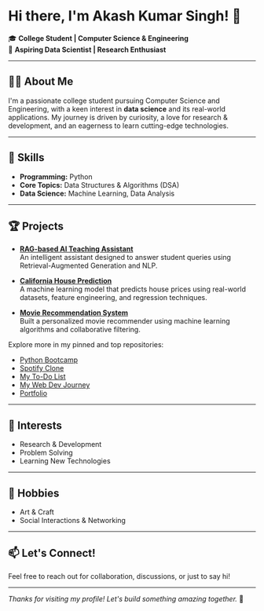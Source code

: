 # Hi there, I'm Akash Kumar Singh! 👋

🎓 **College Student | Computer Science & Engineering**  
🔬 **Aspiring Data Scientist | Research Enthusiast**

---

## 👨‍💻 About Me
I'm a passionate college student pursuing Computer Science and Engineering, with a keen interest in **data science** and its real-world applications. My journey is driven by curiosity, a love for research & development, and an eagerness to learn cutting-edge technologies.

---

## 🚀 Skills
- **Programming:** Python
- **Core Topics:** Data Structures & Algorithms (DSA)
- **Data Science:** Machine Learning, Data Analysis

---

## 🏆 Projects

- [**RAG-based AI Teaching Assistant**](#)  
  An intelligent assistant designed to answer student queries using Retrieval-Augmented Generation and NLP.

- [**California House Prediction**](#)  
  A machine learning model that predicts house prices using real-world datasets, feature engineering, and regression techniques.

- [**Movie Recommendation System**](#)  
  Built a personalized movie recommender using machine learning algorithms and collaborative filtering.

Explore more in my pinned and top repositories:
- [Python Bootcamp](https://github.com/razesoni/Python-Bootcamp)
- [Spotify Clone](https://github.com/razesoni/Spotify-Clone)
- [My To-Do List](https://github.com/razesoni/My-To-Do-List)
- [My Web Dev Journey](https://github.com/razesoni/my-web-dev-journey)
- [Portfolio](https://github.com/razesoni/test_Portfolio)

---

## 🌱 Interests

- Research & Development
- Problem Solving
- Learning New Technologies

---

## 🎨 Hobbies

- Art & Craft
- Social Interactions & Networking

---

## 📫 Let's Connect!

Feel free to reach out for collaboration, discussions, or just to say hi!  
<!-- Add your LinkedIn, Twitter, email, or website here if you'd like -->

---

*Thanks for visiting my profile! Let's build something amazing together.* 🚀
